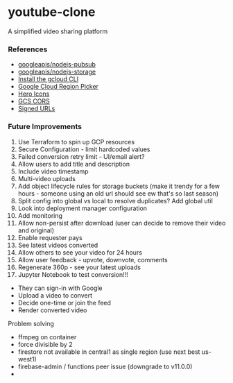# youtube-clone
A simplified video sharing platform

### References
- [googleapis/nodejs-pubsub](https://github.com/googleapis/nodejs-pubsub)
- [googleapis/nodejs-storage](https://github.com/googleapis/nodejs-storage)
- [Install the gcloud CLI](https://cloud.google.com/sdk/docs/install)
- [Google Cloud Region Picker](https://cloud.withgoogle.com/region-picker)
- [Hero Icons](https://heroicons.com/micro)
- [GCS CORS](https://cloud.google.com/storage/docs/using-cors#command-line)
- [Signed URLs](https://cloud.google.com/storage/docs/access-control/signed-urls)

### Future Improvements
1. Use Terraform to spin up GCP resources
1. Secure Configuration - limit hardcoded values
1. Failed conversion retry limit - UI/email alert?
1. Allow users to add title and description
1. Include video timestamp
1. Multi-video uploads
1. Add object lifecycle rules for storage buckets (make it trendy for a few hours - someone using an old url should see ew that's so last season)
1. Split config into global vs local to resolve duplicates? Add global util
1. Look into deployment manager configuration
1. Add monitoring
1. Allow non-persist after download (user can decide to remove their video and original)
1. Enable requester pays
1. See latest videos converted
1. Allow others to see your video for 24 hours
1. Allow user feedback - upvote, downvote, comments
1. Regenerate 360p - see your latest uploads
1. Jupyter Notebook to test conversion!!!
- They can sign-in with Google
- Upload a video to convert
- Decide one-time or join the feed
- Render converted video


Problem solving
- ffmpeg on container
- force divisible by 2
- firestore not available in central1 as single region (use next best us-west1)
- firebase-admin / functions peer issue (downgrade to v11.0.0)
- 